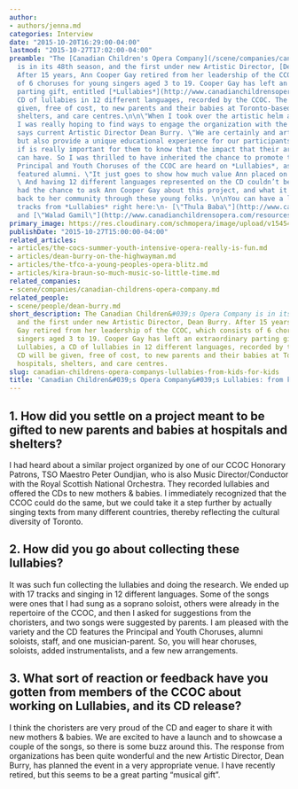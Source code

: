 ```yaml
---
author:
- authors/jenna.md
categories: Interview
date: "2015-10-20T16:29:00-04:00"
lastmod: "2015-10-27T17:02:00-04:00"
preamble: "The [Canadian Children's Opera Company](/scene/companies/canadian-childrens-opera-company/)
  is in its 48th season, and the first under new Artistic Director, [Dean Burry](/scene/people/dean-burry/).
  After 15 years, Ann Cooper Gay retired from her leadership of the CCOC, which consists
  of 6 choruses for young singers aged 3 to 19. Cooper Gay has left an extraordinary
  parting gift, entitled [*Lullabies*](http://www.canadianchildrensopera.com/), a
  CD of lullabies in 12 different languages, recorded by the CCOC. The CD will be
  given, free of cost, to new parents and their babies at Toronto-based hospitals,
  shelters, and care centres.\n\n\"When I took over the artistic helm at the CCOC
  I was really hoping to find ways to engage the organization with the greater community,\"
  says current Artistic Director Dean Burry. \"We are certainly and arts producer,
  but also provide a unique educational experience for our participants and I think
  if is really important for them to know that the impact that their artistic practise
  can have. So I was thrilled to have inherited the chance to promote this CD.\"\n\nThe
  Principal and Youth Choruses of the CCOC are heard on *Lullabies*, as well as several
  featured alumni. \"It just goes to show how much value Ann placed on young people.
  \ And having 12 different languages represented on the CD couldn’t be more Canadian.\"\n\nI
  had the chance to ask Ann Cooper Gay about this project, and what it means to give
  back to her community through these young folks. \n\nYou can have a listen to two
  tracks from *Lullabies* right here:\n- [\"Thula Baba\"](http://www.canadianchildrensopera.com/resources/audio/Canadian%20Children's%20Opera%20Company_Thula%20Baba.mp3)\n-
  and [\"Walad Gamil\"](http://www.canadianchildrensopera.com/resources/audio/Canadian%20Children's%20Opera%20Company_Walad%20ya%20Gamil.mp3)"
primary_image: https://res.cloudinary.com/schmopera/image/upload/v1545409169/media/webhook-uploads/1445373653228/CCOCLullabies.jpg.jpg
publishDate: "2015-10-27T15:00:00-04:00"
related_articles:
- articles/the-cocs-summer-youth-intensive-opera-really-is-fun.md
- articles/dean-burry-on-the-highwayman.md
- articles/the-tfco-a-young-peoples-opera-blitz.md
- articles/kira-braun-so-much-music-so-little-time.md
related_companies:
- scene/companies/canadian-childrens-opera-company.md
related_people:
- scene/people/dean-burry.md
short_description: The Canadian Children&#039;s Opera Company is in its 48th season,
  and the first under new Artistic Director, Dean Burry. After 15 years, Ann Cooper
  Gay retired from her leadership of the CCOC, which consists of 6 choruses for young
  singers aged 3 to 19. Cooper Gay has left an extraordinary parting gift, entitled
  Lullabies, a CD of lullabies in 12 different languages, recorded by the CCOC. The
  CD will be given, free of cost, to new parents and their babies at Toronto-based
  hospitals, shelters, and care centres.
slug: canadian-childrens-opera-companys-lullabies-from-kids-for-kids
title: 'Canadian Children&#039;s Opera Company&#039;s Lullabies: from kids, for kids'
---
```


## 1. How did you settle on a project meant to be gifted to new parents and babies at hospitals and shelters?

I had heard about a similar project organized by one of our CCOC Honorary Patrons, TSO Maestro Peter Oundjian, who is also Music Director/Conductor with the Royal Scottish National Orchestra.  They recorded lullabies and offered the CDs to new mothers & babies.  I immediately recognized that the CCOC could do the same, but we could take it a step further by actually singing texts from many different countries, thereby reflecting the cultural diversity of Toronto.

## 2. How did you go about collecting these lullabies?

It was such fun collecting the lullabies and doing the research.  We ended up with 17 tracks and singing in 12 different languages.  Some of the songs were ones that I had sung as a soprano soloist, others were already in the repertoire of the CCOC, and then I asked for suggestions from the choristers, and two songs were suggested by parents.  I am pleased with the variety and the CD features the Principal and Youth Choruses, alumni soloists, staff, and one musician-parent.  So, you will hear choruses, soloists, added instrumentalists, and a few new arrangements.

## 3. What sort of reaction or feedback have you gotten from members of the CCOC about working on Lullabies, and its CD release?

I think the choristers are very proud of the CD and eager to share it with new mothers & babies.  We are excited to have a launch and to showcase a couple of the songs, so there is some buzz around this.  The response from organizations has been quite wonderful and the new Artistic Director, Dean Burry, has planned the event in a very appropriate venue.  I have recently retired, but this seems to be a great parting “musical gift”.



